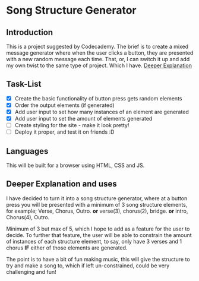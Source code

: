 Song Structure Generator
========================

Introduction
------------
This is a project suggested by Codecademy. The brief is to create a mixed message generator where when the user clicks a button, they are presented with a new random message each time. That, or, I can switch it up and add my own twist to the same type of project. Which I have. [Deeper Explanation](#Deeper-Explanation-and-uses)

Task-List
---------
- [x] Create the basic functionality of button press gets random elements
- [x] Order the output elements (if generated)
- [x] Add user input to set how many instances of an element are generated
- [x] Add user input to set the amount of elements generated
- [ ] Create styling for the site - make it look pretty!
- [ ] Deploy it proper, and test it on friends :D

Languages
---------
This will be built for a browser using HTML, CSS and JS. 


Deeper Explanation and uses
----------------------------
I have decided to turn it into a song structure generator, where at a button press you will be presented with a minimum of 3 song structure elements, for example; Verse, Chorus, Outro. **or** verse(3), chorus(2), bridge. **or** intro, Chorus(4), Outro. 

Minimum of 3 but max of 5, which I hope to add as a feature for the user to decide. To further that feature, the user will be able to constrain the amount of instances of each structure element, to say, only have 3 verses and 1 chorus **IF** either of those elements are generated. 

The point is to have a bit of fun making music, this will give the structure to try and make a song to, which if left un-constrained, could be very challenging and fun!

